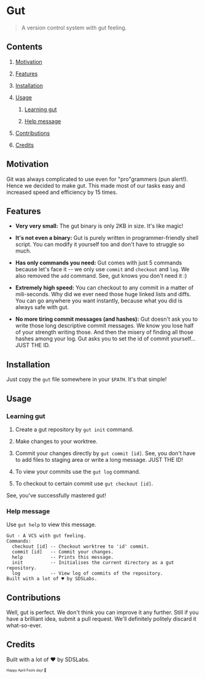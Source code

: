 # Gut

> A version control system with gut feeling.

## Contents

1. [Motivation](#motivation)

1. [Features](#features)

1. [Installation](#installation)

1. [Usage](#usage)

    1. [Learning gut](#learning-gut)

    1. [Help message](#help-message)

1. [Contributions](#contributions)

1. [Credits](#credits)

## Motivation

Git was always complicated to use even for "pro"grammers (pun alert!). Hence we decided to make gut.
This made most of our tasks easy and increased speed and efficiency by 15 times.

## Features

* **Very very small:** The gut binary is only 2KB in size. It's like magic!

* **It's not even a binary:** Gut is purely written in programmer-friendly shell script. You can modify
it yourself too and don't have to struggle so much.

* **Has only commands you need:** Gut comes with just 5 commands because let's face it -- we only use
`commit` and `checkout` and `log`. We also removed the `add` command. See, gut knows you don't need it :)

* **Extremely high speed:** You can checkout to any commit in a matter of mili-seconds. Why did we ever
need those huge linked lists and diffs. You can go anywhere you want instantly, because what you did is
always safe with gut.

* **No more tiring commit messages (and hashes):** Gut doesn't ask you to write those long descriptive
commit messages. We know you lose half of your strength writing those. And then the misery of finding
all those hashes among your log. Gut asks you to set the id of commit yourself... JUST THE ID.

## Installation

Just copy the `gut` file somewhere in your `$PATH`. It's that simple!

## Usage

### Learning gut

1. Create a gut repository by `gut init` command.

1. Make changes to your worktree.

1. Commit your changes directly by `gut commit [id]`. See, you don't have to add files to staging area or
write a long message. JUST THE ID!

1. To view your commits use the `gut log` command.

1. To checkout to certain commit use `gut checkout [id]`.

See, you've successfully mastered gut!

### Help message

Use `gut help` to view this message.

```
Gut - A VCS with gut feeling.
Commands:
  checkout [id] -- Checkout worktree to 'id' commit.
  commit [id]   -- Commit your changes.
  help          -- Prints this message.
  init          -- Initialises the current directory as a gut repository.
  log           -- View log of commits of the repository.
Built with a lot of ♥️ by SDSLabs.
```

## Contributions

Well, gut is perfect. We don't think you can improve it any further. Still if you have a brilliant idea,
submit a pull request. We'll definitely politely discard it what-so-ever.

## Credits

Built with a lot of ♥️ by SDSLabs.

<span style="font-size:9px">Happy April Fools day! 🥳</span>
